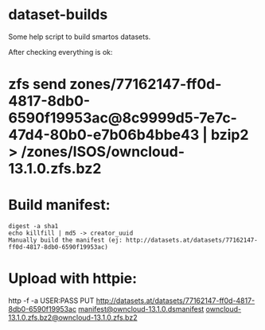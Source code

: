 dataset-builds
==============

Some help script to build smartos datasets.

After checking everything is ok:
# zfs send zones/77162147-ff0d-4817-8db0-6590f19953ac@8c9999d5-7e7c-47d4-80b0-e7b06b4bbe43 | bzip2 > /zones/ISOS/owncloud-13.1.0.zfs.bz2
# Build manifest:
	digest -a sha1
	echo killfill | md5 -> creator_uuid
	Manually build the manifest (ej: http://datasets.at/datasets/77162147-ff0d-4817-8db0-6590f19953ac)
# Upload with httpie:
http -f -a USER:PASS PUT http://datasets.at/datasets/77162147-ff0d-4817-8db0-6590f19953ac manifest@owncloud-13.1.0.dsmanifest owncloud-13.1.0.zfs.bz2@owncloud-13.1.0.zfs.bz2
